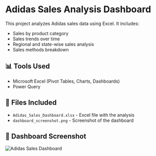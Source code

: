 # Adidas Sales Analysis Dashboard

This project analyzes Adidas sales data using Excel. It includes:
- Sales by product category
- Sales trends over time
- Regional and state-wise sales analysis
- Sales methods breakdown

## 📊 Tools Used
- Microsoft Excel (Pivot Tables, Charts, Dashboards)
- Power Query 

## 📂 Files Included
- `Adidas_Sales_Dashboard.xlsx` - Excel file with the analysis
- `dashboard_screenshot.png` - Screenshot of the dashboard

## 📸 Dashboard Screenshot
![Adidas Sales Dashboard](![image](https://github.com/user-attachments/assets/2237b47d-c128-4728-b584-f1ee2ab9882d)
)
